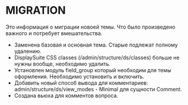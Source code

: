 # MIGRATION

Это информация о миграции новоей темы. Что было произведено важного и потребует вмешательства.

*  Заменена базовая и основная тема. Старые подлежат полному удалению.
*  DisplaySuite CSS classes (/admin/structure/ds/classes) больше не нужны вообще, необходимо удалить.
*  Установлен модуль field_group который необходим для темы оформления. Необходимо установить и включить.
*  Добавить новый способ вывода для комментариев: admin/structure/ds/view_modes - Minimal для сущности Comment.
*  Создана вьюха для комментов вопроса.